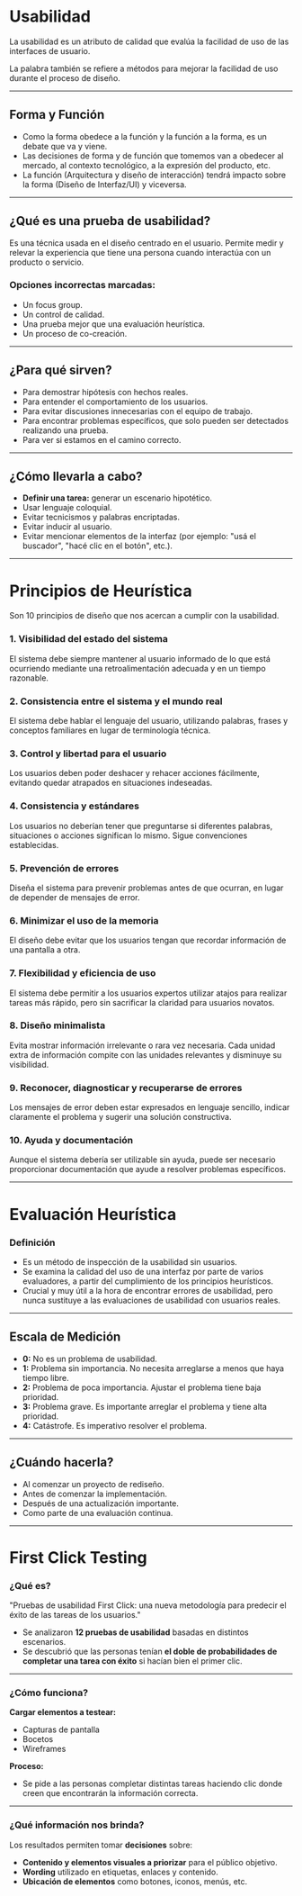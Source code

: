 # Usabilidad

La usabilidad es un atributo de calidad que evalúa la facilidad de uso de las interfaces de usuario.

La palabra también se refiere a métodos para mejorar la facilidad de uso durante el proceso de diseño.

---

## Forma y Función

- Como la forma obedece a la función y la función a la forma, es un debate que va y viene.
- Las decisiones de forma y de función que tomemos van a obedecer al mercado, al contexto tecnológico, a la expresión del producto, etc.
- La función (Arquitectura y diseño de interacción) tendrá impacto sobre la forma (Diseño de Interfaz/UI) y viceversa.

---

## ¿Qué es una prueba de usabilidad?

Es una técnica usada en el diseño centrado en el usuario. Permite medir y relevar la experiencia que tiene una persona cuando interactúa con un producto o servicio.

### Opciones incorrectas marcadas:
- Un focus group.
- Un control de calidad.
- Una prueba mejor que una evaluación heurística.
- Un proceso de co-creación.

---

## ¿Para qué sirven?

- Para demostrar hipótesis con hechos reales.
- Para entender el comportamiento de los usuarios.
- Para evitar discusiones innecesarias con el equipo de trabajo.
- Para encontrar problemas específicos, que solo pueden ser detectados realizando una prueba.
- Para ver si estamos en el camino correcto.

---

## ¿Cómo llevarla a cabo?

- **Definir una tarea:** generar un escenario hipotético.
- Usar lenguaje coloquial.
- Evitar tecnicismos y palabras encriptadas.
- Evitar inducir al usuario.
- Evitar mencionar elementos de la interfaz (por ejemplo: "usá el buscador", "hacé clic en el botón", etc.).

---

# Principios de Heurística

Son 10 principios de diseño que nos acercan a cumplir con la usabilidad.

### 1. Visibilidad del estado del sistema
El sistema debe siempre mantener al usuario informado de lo que está ocurriendo mediante una retroalimentación adecuada y en un tiempo razonable.

### 2. Consistencia entre el sistema y el mundo real
El sistema debe hablar el lenguaje del usuario, utilizando palabras, frases y conceptos familiares en lugar de terminología técnica.

### 3. Control y libertad para el usuario
Los usuarios deben poder deshacer y rehacer acciones fácilmente, evitando quedar atrapados en situaciones indeseadas.

### 4. Consistencia y estándares
Los usuarios no deberían tener que preguntarse si diferentes palabras, situaciones o acciones significan lo mismo. Sigue convenciones establecidas.

### 5. Prevención de errores
Diseña el sistema para prevenir problemas antes de que ocurran, en lugar de depender de mensajes de error.

### 6. Minimizar el uso de la memoria
El diseño debe evitar que los usuarios tengan que recordar información de una pantalla a otra.

### 7. Flexibilidad y eficiencia de uso
El sistema debe permitir a los usuarios expertos utilizar atajos para realizar tareas más rápido, pero sin sacrificar la claridad para usuarios novatos.

### 8. Diseño minimalista
Evita mostrar información irrelevante o rara vez necesaria. Cada unidad extra de información compite con las unidades relevantes y disminuye su visibilidad.

### 9. Reconocer, diagnosticar y recuperarse de errores
Los mensajes de error deben estar expresados en lenguaje sencillo, indicar claramente el problema y sugerir una solución constructiva.

### 10. Ayuda y documentación
Aunque el sistema debería ser utilizable sin ayuda, puede ser necesario proporcionar documentación que ayude a resolver problemas específicos.

---

# Evaluación Heurística

### Definición
- Es un método de inspección de la usabilidad sin usuarios.
- Se examina la calidad del uso de una interfaz por parte de varios evaluadores, a partir del cumplimiento de los principios heurísticos.
- Crucial y muy útil a la hora de encontrar errores de usabilidad, pero nunca sustituye a las evaluaciones de usabilidad con usuarios reales.

---

## Escala de Medición
- **0:** No es un problema de usabilidad.
- **1:** Problema sin importancia. No necesita arreglarse a menos que haya tiempo libre.
- **2:** Problema de poca importancia. Ajustar el problema tiene baja prioridad.
- **3:** Problema grave. Es importante arreglar el problema y tiene alta prioridad.
- **4:** Catástrofe. Es imperativo resolver el problema.

---

## ¿Cuándo hacerla?
- Al comenzar un proyecto de rediseño.
- Antes de comenzar la implementación.
- Después de una actualización importante.
- Como parte de una evaluación continua.

---

# First Click Testing

### ¿Qué es?
"Pruebas de usabilidad First Click: una nueva metodología para predecir el éxito de las tareas de los usuarios."

- Se analizaron **12 pruebas de usabilidad** basadas en distintos escenarios.
- Se descubrió que las personas tenían **el doble de probabilidades de completar una tarea con éxito** si hacían bien el primer clic.

---

### ¿Cómo funciona?

**Cargar elementos a testear:**
- Capturas de pantalla
- Bocetos
- Wireframes

**Proceso:**
- Se pide a las personas completar distintas tareas haciendo clic donde creen que encontrarán la información correcta.

---

### ¿Qué información nos brinda?

Los resultados permiten tomar **decisiones** sobre:
- **Contenido y elementos visuales a priorizar** para el público objetivo.
- **Wording** utilizado en etiquetas, enlaces y contenido.
- **Ubicación de elementos** como botones, iconos, menús, etc.
